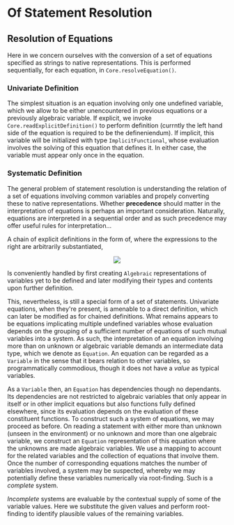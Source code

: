 # Of Statement Resolution

## Resolution of Equations

Here in we concern ourselves with the conversion of a set of equations specified as strings to native representations. This is performed sequentially, for each equation, in `Core.resolveEquation()`.

### Univariate Definition

The simplest situation is an equation involving only one undefined variable, which we allow to be either unencountered in previous equations or a previously algebraic variable. If explicit, we invoke `Core.readExplicitDefinition()` to perform definition (currntly the left hand side of the equation is required to be the defineniendum). If implicit, this variable will be initialized with type `ImplicitFunctional`, whose evaluation involves the solving of this equation that defines it. In either case, the variable must appear only once in the equation.

### Systematic Definition

The general problem of statement resolution is understanding the relation of a set of equations involving common variables and propely converting these to native representations. Whether **precedence** should matter in the interpretation of equations is perhaps an important consideration. Naturally, equations are interpreted in a sequential order and as such precedence may offer useful rules for interpretation...

A chain of explicit definitions in the form of, where the expressions to the right are arbitrarily substantiated,

<p align="center">
  <img src="https://github.com/YuelongLi/Pendulum-beta/blob/main/doc/eq-pics/def-chain.gif" />
</p>

Is conveniently handled by first creating `Algebraic` representations of variables yet to be defined and later modifying their types and contents upon further definition. 

This, nevertheless, is still a special form of a set of statements. Univariate equations, when they're present, is amenable to a direct definition, which can later be modified as for chained definitions. What remains appears to be equations implicating multiple undefined variables whose evaluation depends on the grouping of a sufficient number of equations of such mutual variables into a system. As such, the interpretation of an equation involving more than on unknown or algebraic variable demands an intermediate data type, which we denote as `Equation`. An equation can be regarded as a `Variable` in the sense that it bears relation to other variables, so programmatically commodious, though it does not have a *value* as typical variables.

As a `Variable` then, an `Equation` has dependencies though no dependants. Its dependencies are not restricted to algebraic variables that only appear in itself or in other implicit equations but also functions fully defined elsewhere, since its evaluation depends on the evaluation of these constituent functions. To construct such a system of equations, we may proceed as before. On reading a statement with either more than unknown (unseen in the environment) or no unknown and more than one algebraic variable, we construct an `Equation` representation of this equation where the unknowns are made algebraic variables. We use a mapping to account for the related variables and the collection of equations that involve them. Once the number of corresponding equations matches the number of variables involved, a system may be suspected, whereby we may potentially define these variables numerically via root-finding. Such is a *complete* system.

*Incomplete* systems are evaluable by the contextual supply of some of the variable values. Here we substitute the given values and perform root-finding to identify plausible values of the remaining variables.
